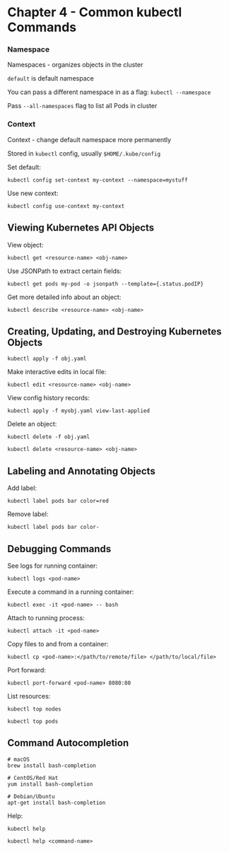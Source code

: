 # Chapter 4 - Common kubectl Commands

### Namespace

Namespaces - organizes objects in the cluster

`default` is default namespace

You can pass a different namespace in as a flag: `kubectl --namespace`

Pass `--all-namespaces` flag to list all Pods in cluster

### Context

Context - change default namespace more permanently

Stored in `kubectl` config, usually `$HOME/.kube/config`

Set default:

`kubectl config set-context my-context --namespace=mystuff`

Use new context:

`kubectl config use-context my-context`

## Viewing Kubernetes API Objects

View object:

`kubectl get <resource-name> <obj-name>`

Use JSONPath to extract certain fields:

`kubectl get pods my-pod -o jsonpath --template={.status.podIP}`

Get more detailed info about an object:

`kubectl describe <resource-name> <obj-name>`

## Creating, Updating, and Destroying Kubernetes Objects

`kubectl apply -f obj.yaml`

Make interactive edits in local file:

`kubectl edit <resource-name> <obj-name>`

View config history records:

`kubectl apply -f myobj.yaml view-last-applied`

Delete an object:

`kubectl delete -f obj.yaml`

`kubectl delete <resource-name> <obj-name>`

## Labeling and Annotating Objects

Add label:

`kubectl label pods bar color=red`

Remove label:

`kubectl label pods bar color-`

## Debugging Commands

See logs for running container:

`kubectl logs <pod-name>`

Execute a command in a running container:

`kubectl exec -it <pod-name> -- bash`

Attach to running process:

`kubectl attach -it <pod-name>`

Copy files to and from a container:

`kubectl cp <pod-name>:</path/to/remote/file> </path/to/local/file>`

Port forward:

`kubectl port-forward <pod-name> 8080:80`

List resources:

`kubectl top nodes`

`kubectl top pods`

## Command Autocompletion

```
# macOS
brew install bash-completion

# CentOS/Red Hat
yum install bash-completion

# Debian/Ubuntu
apt-get install bash-completion
```

Help:

`kubectl help`

`kubectl help <command-name>`